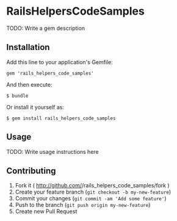 # RailsHelpersCodeSamples

TODO: Write a gem description

## Installation

Add this line to your application's Gemfile:

    gem 'rails_helpers_code_samples'

And then execute:

    $ bundle

Or install it yourself as:

    $ gem install rails_helpers_code_samples

## Usage

TODO: Write usage instructions here

## Contributing

1. Fork it ( http://github.com/<my-github-username>/rails_helpers_code_samples/fork )
2. Create your feature branch (`git checkout -b my-new-feature`)
3. Commit your changes (`git commit -am 'Add some feature'`)
4. Push to the branch (`git push origin my-new-feature`)
5. Create new Pull Request
